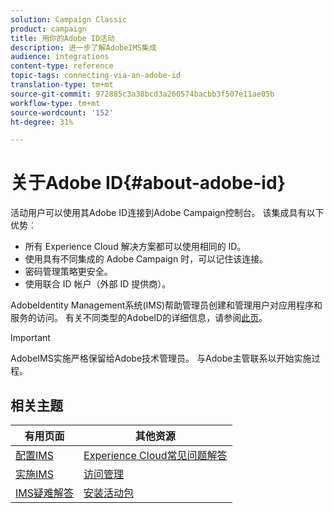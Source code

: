 ```yaml
---
solution: Campaign Classic
product: campaign
title: 用你的Adobe ID活动
description: 进一步了解AdobeIMS集成
audience: integrations
content-type: reference
topic-tags: connecting-via-an-adobe-id
translation-type: tm+mt
source-git-commit: 972885c3a38bcd3a260574bacbb3f507e11ae05b
workflow-type: tm+mt
source-wordcount: '152'
ht-degree: 31%

---
```



# 关于Adobe ID{#about-adobe-id}

活动用户可以使用其Adobe ID连接到Adobe Campaign控制台。 该集成具有以下优势︰

* 所有 Experience Cloud 解决方案都可以使用相同的 ID。
* 使用具有不同集成的 Adobe Campaign 时，可以记住该连接。
* 密码管理策略更安全。
* 使用联合 ID 帐户（外部 ID 提供商）。

AdobeIdentity Management系统(IMS)帮助管理员创建和管理用户对应用程序和服务的访问。 有关不同类型的AdobeID的详细信息，请参阅[此页](https://helpx.adobe.com/enterprise/using/identity.html)。

>[!IMPORTANT]
>
>AdobeIMS实施严格保留给Adobe技术管理员。 与Adobe主管联系以开始实施过程。

## 相关主题

| 有用页面 | 其他资源 |
|---|---|
| [配置IMS](../../integrations/using/configuring-ims.md) | [Experience Cloud常见问题解答](https://docs.adobe.com/content/help/en/core-services/interface/manage-users-and-products/faq.html) |
| [实施IMS](../../integrations/using/implementing-ims.md) | [访问管理](../../platform/using/access-management.md) |
| [IMS疑难解答](../../integrations/using/ims-troubleshooting.md) | [安装活动包](../../installation/using/installing-campaign-standard-packages.md) |
